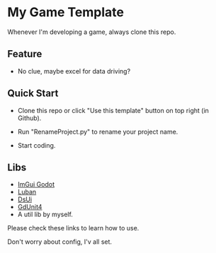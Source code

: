 # My Game Template

Whenever I'm developing a game, always clone this repo.

## Feature

- No clue, maybe excel for data driving?

## Quick Start

- Clone this repo or click "Use this template" button on top right (in Github).

- Run "RenameProject.py" to rename your project name.

- Start coding.

## Libs

- [ImGui Godot](https://github.com/pkdawson/imgui-godot)
- [Luban](https://github.com/focus-creative-games/luban)
- [DsUi](https://github.com/xlljc/Ds_Ui)
- [GdUnit4](https://github.com/MikeSchulze/gdUnit4)
- A util lib by myself.

Please check these links to learn how to use.

Don't worry about config, I'v all set.


